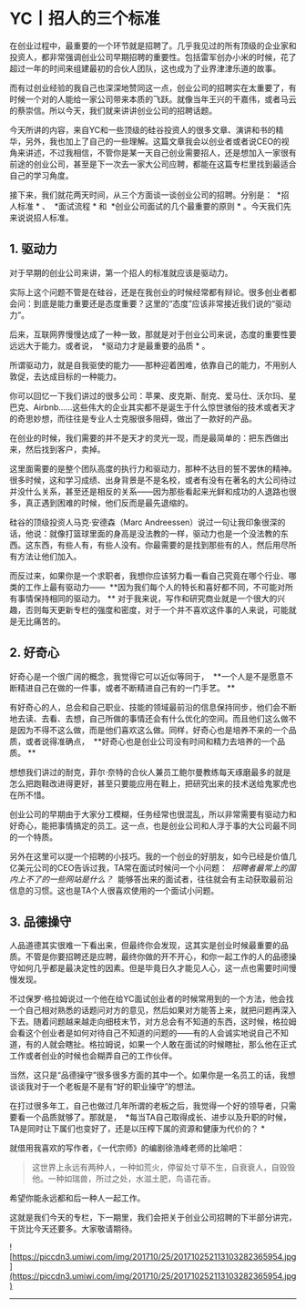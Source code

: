 # YC丨招人的三个标准

在创业过程中，最重要的一个环节就是招聘了。几乎我见过的所有顶级的企业家和投资人，都非常强调创业公司早期招聘的重要性。包括雷军创办小米的时候，花了超过一年的时间来组建最初的合伙人团队，这也成为了业界津津乐道的故事。

而有过创业经验的我自己也深深地赞同这一点，创业公司的招聘实在太重要了，有时候一个对的人能给一家公司带来本质的飞跃。就像当年王兴的干嘉伟，或者马云的蔡崇信。所以今天，我们就来讲讲创业公司的招聘话题。

今天所讲的内容，来自YC和一些顶级的硅谷投资人的很多文章、演讲和书的精华，另外，我也加上了自己的一些理解。这篇文章我会以创业者或者说CEO的视角来讲述，不过我相信，不管你是某一天自己创业需要招人，还是想加入一家很有前途的创业公司，甚至是下一次去一家大公司应聘，都能在这篇专栏里找到最适合自己的学习角度。

接下来，我们就花两天时间，从三个方面谈一谈创业公司的招聘。分别是：  *招人标准 * 、  *面试流程 * 和  *创业公司面试的几个最重要的原则 * 。今天我们先来说说招人标准。

## 1. 驱动力

对于早期的创业公司来讲，第一个招人的标准就应该是驱动力。

实际上这个问题不管是在硅谷，还是在我创业的时候经常都有辩论。很多创业者都会问：到底是能力重要还是态度重要？这里的“态度”应该非常接近我们说的“驱动力”。

后来，互联网界慢慢达成了一种一致，那就是对于创业公司来说，态度的重要性要远远大于能力。或者说，  *驱动力才是最重要的品质 * 。

所谓驱动力，就是自我驱使的能力——那种迎着困难，依靠自己的能力，不用别人敦促，去达成目标的一种能力。

你可以回忆一下我们讲过的很多公司：苹果、皮克斯、耐克、爱马仕、沃尔玛、星巴克、Airbnb……这些伟大的企业其实都不是诞生于什么惊世骇俗的技术或者天才的奇思妙想，而往往是专业人士克服很多阻碍，做出了一款好的产品。

在创业的时候，我们需要的并不是天才的灵光一现，而是最简单的：把东西做出来，然后找到客户，卖掉。

这里面需要的是整个团队高度的执行力和驱动力，那种不达目的誓不罢休的精神。很多时候，这和学习成绩、出身背景是不是名校，或者有没有在著名的大公司待过并没什么关系，甚至还是相反的关系——因为那些看起来光鲜和成功的人退路也很多，真正遇到困难的时候，他们反而是最先退缩的。

硅谷的顶级投资人马克·安德森（Marc Andreessen）说过一句让我印象很深的话，他说：就像打篮球里面的身高是没法教的一样，驱动力也是一个没法教的东西。这东西，有些人有，有些人没有。你最需要的是找到那些有的人，然后用尽所有方法让他们加入。

而反过来，如果你是一个求职者，我想你应该努力看一看自己究竟在哪个行业、哪类的工作上最有驱动力——  **因为我们每个人的特长和喜好都不同，不可能对所有事情保持相同的驱动力。 ** 对于我来说，写作和研究商业就是一个很大的兴趣，否则每天更新专栏的强度和密度，对于一个并不喜欢这件事的人来说，可能就是无比痛苦的。

## 2. 好奇心

好奇心是一个很广阔的概念，我觉得它可以近似等同于，  **一个人是不是愿意不断精进自己在做的一件事，或者不断精进自己有的一门手艺。 **

有好奇心的人，总会和自己职业、技能的领域最前沿的信息保持同步，他们会不断地去读、去看、去想，自己所做的事情还会有什么优化的空间。而且他们这么做不是因为不得不这么做，而是他们喜欢这么做。同样，好奇心也是培养不来的一个品质，或者说得准确点，  **好奇心也是创业公司没有时间和精力去培养的一个品质。 **

想想我们讲过的耐克，菲尔·奈特的合伙人兼员工鲍尔曼教练每天琢磨最多的就是怎么把跑鞋改进得更好，甚至只要能应用在鞋上，把研究出来的技术送给鬼冢虎也在所不惜。

创业公司的早期由于大家分工模糊，任务经常也很混乱，所以非常需要有驱动力和好奇心，能把事情搞定的员工。这一点，也是创业公司和人浮于事的大公司最不同的一个特质。

另外在这里可以提一个招聘的小技巧。我的一个创业的好朋友，如今已经是价值几亿美元公司的CEO告诉过我，TA常在面试时候问一个小问题：  *招聘者最常上的国内上不了的一些网站是什么？*  能够答出来的面试者，往往就会有主动获取最前沿信息的习惯。这也是TA个人很喜欢使用的一个面试小问题。

## 3. 品德操守

人品道德其实很难一下看出来，但最终你会发现，这其实是创业时候最重要的品质。不管是你要招聘还是应聘，最终你做的开不开心，和你一起工作的人的品德操守如何几乎都是最决定性的因素。但是毕竟日久才能见人心，这一点也需要时间慢慢发现。

不过保罗·格拉姆说过一个他在给YC面试创业者的时候常用到的一个方法，他会找一个自己相对熟悉的话题问对方的意见，然后如果对方能答上来，就把问题再深入下去。随着问题越来越走向细枝末节，对方总会有不知道的东西，这时候，格拉姆会看这个创业者是如何对待自己不知道的问题的——有的人会诚实地说自己不知道，有的人就会瞎扯。格拉姆说，如果一个人敢在面试的时候瞎扯，那么他在正式工作或者创业的时候也会糊弄自己的工作伙伴。

当然，这只是“品德操守”很多很多方面的其中一个。如果你是一名员工的话，我想谈谈我对于一个老板是不是有“好的职业操守”的想法。

在打过很多年工，自己也做过几年所谓的老板之后，我觉得一个好的领导者，只需要看一个品质就够了。那就是，  *每当TA自己取得成长、进步以及升职的时候，TA是同时让下属们也变好了，还是以压榨下属的资源和健康为代价的？ *

就借用我喜欢的写作者，《一代宗师》的编剧徐浩峰老师的比喻吧：

> 这世界上永远有两种人，一种如荒火，停留处寸草不生，自衰衰人，自毁毁他。一种如瑞兽，所过之处，水滋土肥，鸟语花香。

希望你能永远都和后一种人一起工作。

这就是我们今天的专栏，下一期里，我们会把关于创业公司招聘的下半部分讲完，干货比今天还要多。大家敬请期待。

![https://piccdn3.umiwi.com/img/201710/25/201710252113103282365954.jpg](https://piccdn3.umiwi.com/img/201710/25/201710252113103282365954.jpg)

---
